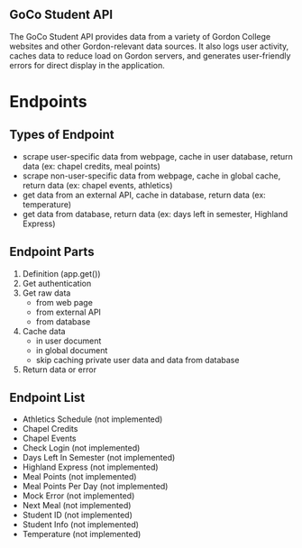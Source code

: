 GoCo Student API
------
The GoCo Student API provides data from a variety of Gordon College websites and other Gordon-relevant data sources. It also logs user activity, caches data to reduce load on Gordon servers, and generates user-friendly errors for direct display in the application.

# Endpoints
## Types of Endpoint
- scrape user-specific data from webpage, cache in user database, return data (ex: chapel credits, meal points)
- scrape non-user-specific data from webpage, cache in global cache, return data (ex: chapel events, athletics)
- get data from an external API, cache in database, return data (ex: temperature)
- get data from database, return data (ex: days left in semester, Highland Express)

## Endpoint Parts
1. Definition (app.get())
2. Get authentication
3. Get raw data
    - from web page
    - from external API
    - from database
4. Cache data
    - in user document
    - in global document
    - skip caching private user data and data from database
5. Return data or error

## Endpoint List
- Athletics Schedule (not implemented)
- Chapel Credits
- Chapel Events
- Check Login (not implemented)
- Days Left In Semester (not implemented)
- Highland Express (not implemented)
- Meal Points (not implemented)
- Meal Points Per Day (not implemented)
- Mock Error (not implemented)
- Next Meal (not implemented)
- Student ID (not implemented)
- Student Info (not implemented)
- Temperature (not implemented)
